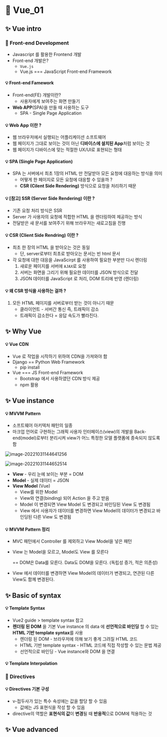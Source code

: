 # 💫 Vue_01

## ✨ Vue intro

### 📌 Front-end Development

- Javascript 를 활용한 Frontend 개발
- Front-end 개발은?
  - `Vue.js`
  - Vue.js === JavaScript Front-end Framework



#### 💡 Front-end Famework

- Front-end(FE) 개발이란?
  - 사용자에게 보여주는 화면 만들기
- **Web APP**(SPA)을 만들 때 사용하는 도구
  - SPA - Single Page Application



#### 💡 Web App 이란 ?

- 웹 브라우저에서 실행되는 어플리케이션 소프트웨어
- 웹 페이지가 그대로 보이는 것이 아닌 **디바이스에 설치된 App**처럼 보이는 것
- 웹 페이지가 디바이스에 맞는 적절한 UX/UI로 표현되는 형태



#### 💡 SPA (Single Page Application)

- SPA 는 서버에서 최초 1장의 HTML 만 전달받아 모든 요청에 대응하는 방식을 의미
  - 어떻게 한 페이지로 모든 요청에 대응할 수 있을까 ?
  - **CSR (Cilent Side Rendering)** 방식으로 요청을 처리하기 때문



#### 💡 [참고] SSR (Server Side Rendering) 이란 ?

- 기존 요청 처리 방식은 SSR
- Server 가 사용자의 요청에 적합한 HTML 을 렌더링하여 제공하는 방식
- 전달받은 새 문서를 보여주기 위해 브라우저는 새로고침을 진행



#### 💡 CSR (Client Side Rendring) 이란 ?

- 최초 한 장의 HTML 을 받아오는 것은 동일
  - 단, server로부터 최초로 받아오는 문서는 빈 html 문서
- 각 요청에 대한 대응을 JavaScirpt 를 사용하여 필요한 부분만 다시 렌더링
  1. 새로운 페이지를 서버에 `AJAX`로 요청
  2. 서버는 화면을 그리기 위해 필요한 데이터를 JSON 방식으로 전달
  3. JSON 데이터를 JavaScript 로 처리, DOM 트리에 반영 (렌더링)



#### 💡 왜 CSR 방식을 사용하는 걸까 ?

1. 모든 HTML 페이지를 서버로부터 받는 것이 아니기 때문
   - 클라이언트 - 서버간 통신 즉, 트래픽이 감소
   - 트래픽이 감소한다 = 응답 속도가 빨라진다.















## ✨ Why Vue

#### 💡 Vue CDN

- Vue 로 작업을 시작하기 위하여 CDN을 가져와야 함
- Django == Python Web Framework
  - pip install
- Vue === JS Front-end Framework
  - Bootstrap 에서 사용하였던 CDN 방식 제공
  - npm 활용











## ✨ Vue instance

#### 💡 MVVM Pattern

- 소프트웨어 아키텍처 패턴의 일종
- 마크업 언어로 구현하는 그래픽 사용자 인터페이스(view)의 개발을 Back-end(model)로부터 분리시켜 view가 어느 특정한 모델 플랫폼에 종속되지 않도록 함

![image-20221031144641256](C:\Users\SSAFY\AppData\Roaming\Typora\typora-user-images\image-20221031144641256.png)

![image-20221031144652514](C:\Users\SSAFY\AppData\Roaming\Typora\typora-user-images\image-20221031144652514.png)

- **View** - 우리 눈에 보이는 부분 = DOM
- **Model** - 실제 데이터 = JSON
- **View Model** (Vue)
  - View를 위한 Model
  - View와 연결(binding) 되어 Action 을 주고 받음
  - Model 이 변경되면 View Model 도 변경되고 바인딩된 View 도 변경됨
  - View 에서 사용자가 데이터를 변경하면 View Model의 데이터가 변경되고 바인딩된 다른 View 도 변경됨



#### 💡 MVVM Pattern 정리

- MVC 패턴에서 Controller 를 제외하고 View Model을 넣은 패턴

- View 는 Model을 모르고, Model도 View 를 모른다

  == DOM은 Data를 모른다. Data도 DOM을 모른다. (독립성 증가, 적은 의존성)

- View 에서 데이터를 변경하면 View Model의 데이터가 변경되고, 연관된 다른 View도 함께 변경된다.





## ✨ Basic of syntax

#### 💡 Template Syntax

- Vue2 guide > template syntax 참고
- **렌더링 된 DOM** 을 기본 Vue instance 의 data 에 **선언적으로 바인딩** 할 수 있는
  **HTML 기반 template syntax**를 사용
  - 렌더링 된 DOM - 브라우저에 의해 보기 좋게 그려질 HTML 코드
  - HTML 기반 template syntax - HTML 코드에 직접 작성할 수 있는 문법 제공
  - 선언적으로 바인딩 - Vue instance와 DOM 을 연결



#### 💡 Template Interpolation







### 📌 Directives

#### 💡 Directives 기본 구성

- v-접두사가 있는 특수 속성에는 값을 할당 할 수 있음
  - 값에는 JS 표현식을 작성 할 수 있음
- directive의 역할은 **표현식의 값**이 **변경**될 때 **반응적**으로 DOM에 적용하는 것







## ✨ Vue advanced


